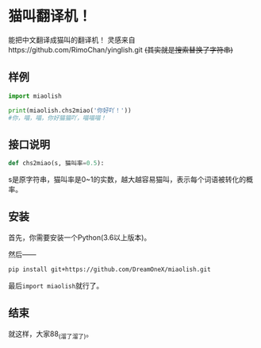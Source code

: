 # 猫叫翻译机！

能把中文翻译成猫叫的翻译机！
灵感来自https://github.com/RimoChan/yinglish.git
~~(其实就是搜索替换了字符串)~~


## 样例

```python
import miaolish

print(miaolish.chs2miao('你好吖！'))
#你，喵，喵，你好猫猫吖，喵喵喵！
```


## 接口说明

```python
def chs2miao(s, 猫叫率=0.5):
```

s是原字符串，猫叫率是0~1的实数，越大越容易猫叫，表示每个词语被转化的概率。


## 安装

首先，你需要安装一个Python(3.6以上版本)。

然后——
```bash 
pip install git+https://github.com/DreamOneX/miaolish.git
```

最后`import miaolish`就行了。


## 结束

就这样，大家88<sub>(溜了溜了)</sub>。
